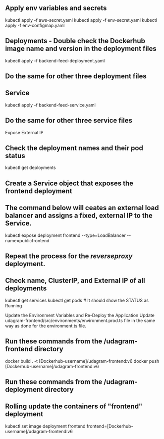 ## Apply env variables and secrets
kubectl apply -f aws-secret.yaml
kubectl apply -f env-secret.yaml
kubectl apply -f env-configmap.yaml
## Deployments - Double check the Dockerhub image name and version in the deployment files
kubectl apply -f backend-feed-deployment.yaml
## Do the same for other three deployment files
## Service
kubectl apply -f backend-feed-service.yaml
## Do the same for other three service files


Expose External IP
## Check the deployment names and their pod status
kubectl get deployments
## Create a Service object that exposes the frontend deployment
## The command below will ceates an external load balancer and assigns a fixed, external IP to the Service.
kubectl expose deployment frontend --type=LoadBalancer --name=publicfrontend
## Repeat the process for the *reverseproxy* deployment. 
## Check name, ClusterIP, and External IP of all deployments
kubectl get services 
kubectl get pods # It should show the STATUS as Running



Update the Environment Variables and Re-Deploy the Application
Update udagram-frontend/src/environments/environment.prod.ts file in the same way as done for the environment.ts file.
## Run these commands from the /udagram-frontend directory
docker build . -t [Dockerhub-username]/udagram-frontend:v6
docker push [Dockerhub-username]/udagram-frontend:v6
## Run these commands from the /udagram-deployment directory
## Rolling update the containers of "frontend" deployment
kubectl set image deployment frontend frontend=[Dockerhub-username]/udagram-frontend:v6